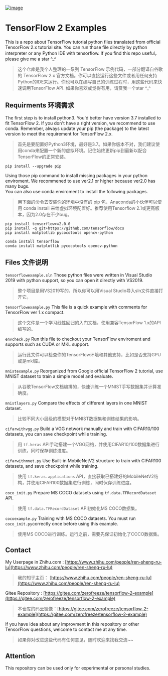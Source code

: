 [![image](https://img.shields.io/badge/Author-ZeroFreeze-brightgreen)](https://github.com/)

# TensorFlow 2 Examples
This is a repo about TensorFlow tutorial python files translated from official TensorFlow 2.x tutorial site. 
You can run those file directly by python interpreter or any Python IDE with tensorflow.
If you find this repo useful，please give me a star ^_^ <br/>

>这个仓库是我个人整理的一系列 TensorFlow 示例代码，一部分翻译自谷歌的 TensorFlow 2.x 官方文档。你可以直接运行这些文件或者用任何支持Python的IDE来运行。你也可以在编写自己的训练过程时，用这些代码来快速调用TensorFlow API.
>如果你喜欢或觉得有用，请赏我一个star ^_^

## Requirments 环境需求

The first step is to install python3. You'd better have version 3.7 installed to fit TensorFlow 2. If you don't have a right version, we recommend to use conda.
Remember, always update your pip (the package) to the latest version to meet the requirement for TensorFlow 2.x.<br/>

>首先是要配置好Python3环境，最好是3.7。如果你版本不对，我们建议使用conda来配置一个新的虚拟环境。记住始终更新pip到最新以配合TensorFlow的正常安装。

```shell
pip install --upgrade pip
```

Using those pip command to install missing packages in your python enviroment. We recommened to use ver2.1 or higher because ver2.0 has many bugs.<br/>
You can also use conda enviroment to install the following packages. <br/>

>用下面的命令去安装你的环境中没有的 pip 包，Anaconda的小伙伴可以使用 conda install 来给虚拟环境配置好。推荐使用Tensorflow 2.1或更高版本，因为2.0存在不少bug。

```shell
pip install tensorflow>=2.0.0
pip install -q git+https://github.com/tensorflow/docs
pip install matplotlib pycocotools opencv-python
```

```shell
conda install tensorflow
conda install matplotlib pycocotools opencv-python
```

## Files 文件说明

`tensorflowexample.sln` Those python files were written in Visual Studio 2019 with python support, so you can open it directly with VS2019.<br/>
>整个项目是用VS2019写的，所以你可以用Visual Studio导入sln文件直接打开它。

`tensorflowexample.py` This file is a quick example with comments for TensorFlow ver 1.x compact.<br/>
>这个文件是一个学习线性回归的入门文档，使用兼容TensorFlow 1.x的API编写的。

`envcheck.py` Run this file to checkout your TensorFlow enviroment and supports such as CUDA or MKL support.<br/>
>运行此文件可以检查你的TensorFlow环境和其他支持，比如是否支持GPU或是mkl库。

`mnistexample.py` Reorganized from Google official TensorFlow 2 tutorial, use MNIST dataset to train a simple model and evaluate.<br/>
>从谷歌TensorFlow文档编排的，快速训练一个MNIST手写数据集并计算准确度。

`mnistlayers.py` Compare the effects of different layers in one MNIST dataset.<br/>
>比较不同大小层级的模型对于MNIST数据集和训练结果的影响。

`cifarwithvgg.py` Build a VGG network manually and train with CIFAR10/100 datasets, you can save checkpoint while training.<br/>
>用 `tf.keras` API手动搭建一个VGG网络，并使用CIFAR10/100数据集进行训练，同时保存训练进度。

`cifarwithmnet.py` Use Built-in MobileNetV2 structure to train with CIFAR100 datasets, and save checkpoint while training.<br/>
>使用 `tf.keras.applications` API，直接获取已搭建好的MobileNetV2结构，并使用CIFAR100数据集进行训练，同时保存训练进度。

`coco_init.py` Prepare MS COCO datasets using `tf.data.TFRecordDataset` API.<br/>
>使用 `tf.data.TFRecordDataset` API初始化MS COCO数据集。

`cocoexample.py` Training with MS COCO datasets. You must run `coco_init.py`correctly once before using this example.<br/>
>使用MS COCO进行训练。运行之前，需要先保证初始化了COCO数据集。

## Contact

My Userpage in Zhihu.com : [https://www.zhihu.com/people/ren-sheng-ru-lu](https://www.zhihu.com/people/ren-sheng-ru-lu)<br/>
>我的知乎主页： [https://www.zhihu.com/people/ren-sheng-ru-lu](https://www.zhihu.com/people/ren-sheng-ru-lu)

Gitee Repository : [https://gitee.com/zerofreeze/tensorflow-2-example](https://gitee.com/zerofreeze/tensorflow-2-example)<br/>
>本仓库的码云镜像：[https://gitee.com/zerofreeze/tensorflow-2-example](https://gitee.com/zerofreeze/tensorflow-2-example)

If you have idea about any improvment in this repository or other TensorFlow questions, welcome to contact me at any time.
>如果你对改进这些代码有任何意见，随时欢迎来找我交流~~

## Attention
This repository can be used only for experimental or personal studies.

